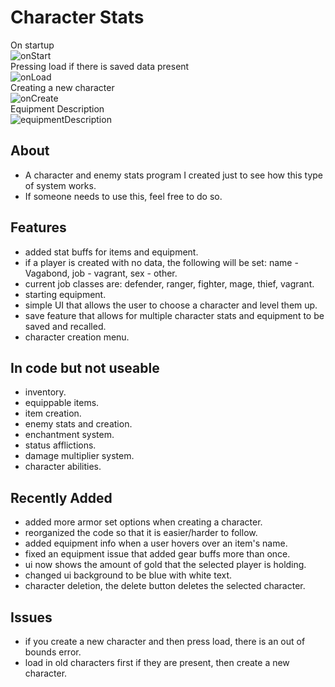 # Character Stats
On startup<br>
![onStart](https://github.com/HarpersDad/CharacterStats/assets/42348662/ee5e9db4-34c6-4e74-9486-7bd6a3256c35)<br>
Pressing load if there is saved data present<br>
![onLoad](https://github.com/HarpersDad/CharacterStats/assets/42348662/e76ba074-662d-4fd9-b37d-a6d8c2ac724e)<br>
Creating a new character<br>
![onCreate](https://github.com/HarpersDad/CharacterStats/assets/42348662/2f6bec41-a3a1-422f-aa55-e377494fc355)<br>
Equipment Description<br>
![equipmentDescription](https://github.com/HarpersDad/CharacterStats/assets/42348662/b06ae2c9-3669-445a-a87b-f4649a75b998)<br>

<h2>About</h2>

- A character and enemy stats program I created just to see how this type of system works.<br>
- If someone needs to use this, feel free to do so.<br>

<h2>Features</h2>

- added stat buffs for items and equipment.<br>
- if a player is created with no data, the following will be set: name - Vagabond, job - vagrant, sex - other.<br>
- current job classes are: defender, ranger, fighter, mage, thief, vagrant.<br>
- starting equipment.<br>
- simple UI that allows the user to choose a character and level them up.<br>
- save feature that allows for multiple character stats and equipment to be saved and recalled.<br>
- character creation menu.<br>

<h2>In code but not useable</h2>

- inventory.<br>
- equippable items.<br>
- item creation.<br>
- enemy stats and creation.<br>
- enchantment system.<br>
- status afflictions.<br>
- damage multiplier system.<br>
- character abilities.<br>

<h2>Recently Added</h2>

- added more armor set options when creating a character.<br>
- reorganized the code so that it is easier/harder to follow.<br>
- added equipment info when a user hovers over an item's name.<br>
- fixed an equipment issue that added gear buffs more than once.<br>
- ui now shows the amount of gold that the selected player is holding.<br>
- changed ui background to be blue with white text.<br>
- character deletion, the delete button deletes the selected character.<br>

<h2>Issues</h2>

- if you create a new character and then press load, there is an out of bounds error.<br>
- load in old characters first if they are present, then create a new character.<br>

